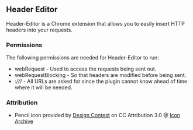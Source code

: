 ## Header Editor

Header-Editor is a Chrome extension that allows you to easily insert HTTP headers into your requests.

### Permissions

The following permissions are needed for Header-Editor to run:

* webRequest - Used to access the requests being sent out.
* webRequestBlocking - So that headers are modified before being sent.
* *://*/ - All URLs are asked for since the plugin cannot know ahead of time where it will be needed.

### Attribution

* Pencil icon provided by [Design Contest](http://www.designcontest.com/) on CC Attribution 3.0 @ [Icon Archive](http://www.iconarchive.com/show/outline-icons-by-designcontest/Pencil-icon.html)
